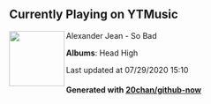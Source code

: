 ## Currently Playing on YTMusic

[<img align="left" width="100" src="https://lh3.googleusercontent.com/xHpX9HBzAszwqyQ_jD8TbsPxT7VjcbaQD1F8a8KzRYhc9iDtoZh82W9x93at3QPa43kiwrvKC12evxo">](https://music.youtube.com/channel/UCzl3Tmv2-5n37_phOVQSfiQ)

Alexander Jean - So Bad

**Albums**: Head High

Last updated at 07/29/2020 15:10

#### Generated with [20chan/github-now](https://github.com/20chan/github-now)


<!--
**20chan/20chan** is a ✨ _special_ ✨ repository because its `README.md` (this file) appears on your GitHub profile.

Here are some ideas to get you started:

- 🔭 I’m currently working on ...
- 🌱 I’m currently learning ...
- 👯 I’m looking to collaborate on ...
- 🤔 I’m looking for help with ...
- 💬 Ask me about ...
- 📫 How to reach me: ...
- 😄 Pronouns: ...
- ⚡ Fun fact: ...
-->
